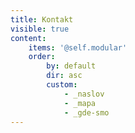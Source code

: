 ```yaml
---
title: Kontakt
visible: true
content:
    items: '@self.modular'
    order:
        by: default
        dir: asc
        custom:
            - _naslov
            - _mapa
            - _gde-smo
---
```

